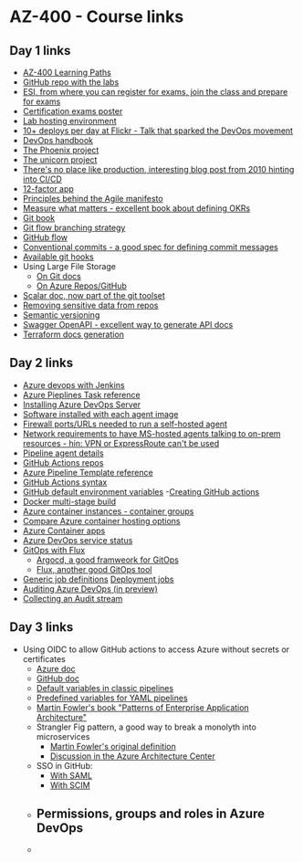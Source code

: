 # AZ-400 - Course links

## Day 1 links

- [AZ-400 Learning Paths](https://aka.ms/CourseAZ-400)
- [GitHub repo with the labs](https://microsoftlearning.github.io/AZ400-DesigningandImplementingMicrosoftDevOpsSolutions/)
- [ESI, from where you can register for exams, join the class and prepare for exams](https://esi.microsoft.com)
- [Certification exams poster](https://aka.ms/TrainCertPoster)
- [Lab hosting environment](https://esi.learnondemand.net/)
- [10+ deploys per day at Flickr - Talk that sparked the DevOps movement](https://www.youtube.com/watch?v=LdOe18KhtT4)
- [DevOps handbook](https://www.amazon.com/DevOps-Handbook-Second-World-Class-Organizations/dp/B09L56CT6N)
- [The Phoenix project](https://www.amazon.com/The-Phoenix-Project-audiobook/dp/B00VATFAMI)
- [The unicorn project](https://www.amazon.com/dp/B0812C82T9?plink=NwPSkdwySXbn2OIL)
- [There's no place like production, interesting blog post from 2010 hinting into CI/CD](https://imwrightshardcode.com/2010/12/theres-no-place-like-production/)
- [12-factor app](https://12factor.net/)
- [Principles behind the Agile manifesto](https://agilemanifesto.org/principles.html)
- [Measure what matters - excellent book about defining OKRs](https://www.amazon.com/Measure-What-Matters-Google-Foundation/dp/0525536221/)
- [Git book](https://git-scm.com/book/en/v2)
- [Git flow branching strategy](https://nvie.com/posts/a-successful-git-branching-model/)
- [GitHub flow](https://docs.github.com/en/get-started/using-github/github-flow)
- [Conventional commits - a good spec for defining commit messages](https://www.conventionalcommits.org/)
- [Available git hooks](https://git-scm.com/book/en/v2/Customizing-Git-Git-Hooks)
- Using Large File Storage
  - [On Git docs](https://git-lfs.com/)
  - [On Azure Repos/GitHub](https://learn.microsoft.com/en-us/azure/devops/repos/git/manage-large-files?view=azure-devops)
- [Scalar doc, now part of the git toolset](https://git-scm.com/docs/git)
- [Removing sensitive data from repos](https://docs.github.com/en/enterprise-cloud@latest/authentication/keeping-your-account-and-data-secure/removing-sensitive-data-from-a-repository)
- [Semantic versioning](https://semver.org/)
- [Swagger OpenAPI - excellent way to generate API docs](https://swagger.io/solutions/api-documentation/)
- [Terraform docs generation](https://github.com/terraform-docs/terraform-docs)

## Day 2 links
- [Azure devops with Jenkins](https://learn.microsoft.com/en-us/azure/devops/service-hooks/services/jenkins?view=azure-devops)
- [Azure Pieplines Task reference](https://learn.microsoft.com/en-us/azure/devops/pipelines/tasks/reference/?view=azure-pipelines)
- [Installing Azure DevOps Server](https://learn.microsoft.com/en-us/azure/devops/server/install/get-started?view=azure-devops-2022)
- [Software installed with each agent image](https://learn.microsoft.com/en-us/azure/devops/pipelines/agents/hosted?view=azure-devops&tabs=yaml)
- [Firewall ports/URLs needed to run a self-hosted agent](https://learn.microsoft.com/en-us/azure/devops/pipelines/agents/linux-agent?view=azure-devops#im-running-a-firewall-and-my-code-is-in-azure-repos-what-urls-does-the-agent-need-to-communicate-with)
- [Network requirements to have MS-hosted agents talking to on-prem resources - hin: VPN or ExpressRoute can't be used](https://learn.microsoft.com/en-us/azure/devops/pipelines/agents/hosted?view=azure-devops&tabs=yaml#networking)
- [Pipeline agent details](https://learn.microsoft.com/en-us/azure/devops/pipelines/agents/agents?view=azure-devops&tabs=yaml%2Cbrowser)
- [GitHub Actions repos](https://github.com/actions)
- [Azure Pipeline Template reference](https://learn.microsoft.com/en-us/azure/devops/pipelines/process/templates?view=azure-devops&pivots=templates-includes)
- [GitHub Actions syntax](https://docs.github.com/en/actions/using-workflows/workflow-syntax-for-github-actions)
- [GitHub default environment variables](https://docs.github.com/en/actions/learn-github-actions/variables#default-environment-variables)
-[Creating GitHub actions](https://docs.github.com/en/actions/creating-actions)
- [Docker multi-stage build](https://docs.docker.com/build/building/multi-stage/)
- [Azure container instances - container groups](https://learn.microsoft.com/en-us/azure/container-instances/container-instances-container-groups)
- [Compare Azure container hosting options](https://learn.microsoft.com/en-us/azure/container-apps/compare-options)
- [Azure Container apps](https://learn.microsoft.com/en-us/azure/container-apps/overview)
- [Azure DevOps service status](https://status.dev.azure.com/_history)
- [GitOps with Flux](https://learn.microsoft.com/en-us/azure/azure-arc/kubernetes/tutorial-gitops-flux2-ci-cd)
  - [Argocd, a good framweork for GitOps](https://argo-cd.readthedocs.io/en/stable/)
  - [Flux, another good GitOps tool](https://github.com/fluxcd/flux2)
- [Generic job definitions](https://learn.microsoft.com/en-us/azure/devops/pipelines/process/phases?view=azure-devops&tabs=yaml#types-of-jobs)
  [Deployment jobs](https://learn.microsoft.com/en-us/azure/devops/pipelines/process/phases?view=azure-devops&tabs=yaml#types-of-jobs)
- [Auditing Azure DevOps (in preview)](https://learn.microsoft.com/en-us/azure/devops/organizations/audit/azure-devops-auditing?view=azure-devops&tabs=preview-page)
- [Collecting an Audit stream](https://learn.microsoft.com/en-us/azure/devops/organizations/audit/auditing-streaming?view=azure-devops)

## Day 3 links
- Using OIDC to allow GitHub actions to access Azure without secrets or certificates
  - [Azure doc](https://learn.microsoft.com/en-us/azure/developer/github/connect-from-azure?tabs=azure-portal%2Clinux)
  - [GitHub doc](https://docs.github.com/en/actions/deployment/security-hardening-your-deployments/configuring-openid-connect-in-azure)
  - [Default variables in classic pipelines](https://learn.microsoft.com/en-us/azure/devops/pipelines/release/variables?view=azure-devops&tabs=batch)
  - [Predefined variables for YAML pipelines](https://learn.microsoft.com/en-us/azure/devops/pipelines/build/variables?view=azure-devops&tabs=yaml)
  - [Martin Fowler's book "Patterns of Enterprise Application Architecture"](https://martinfowler.com/books/eaa.html)
  - Strangler Fig pattern, a good way to break a monolyth into microservices
    - [Martin Fowler's original definition](https://martinfowler.com/bliki/StranglerFigApplication.html)
    - [Discussion in the Azure Architecture Center](https://learn.microsoft.com/en-us/azure/architecture/patterns/strangler-fig)
  - SSO in GitHub:
    - [With SAML](https://docs.github.com/en/enterprise-cloud@latest/admin/identity-and-access-management/using-saml-for-enterprise-iam/configuring-saml-single-sign-on-for-your-enterprise)
    - [With SCIM](https://docs.github.com/en/enterprise-cloud@latest/organizations/managing-saml-single-sign-on-for-your-organization/about-scim-for-organizations)
  - Permissions, groups and roles in Azure DevOps[](https://learn.microsoft.com/en-us/azure/devops/organizations/security/about-permissions?view=azure-devops&tabs=preview-page)
    - 
  - 
